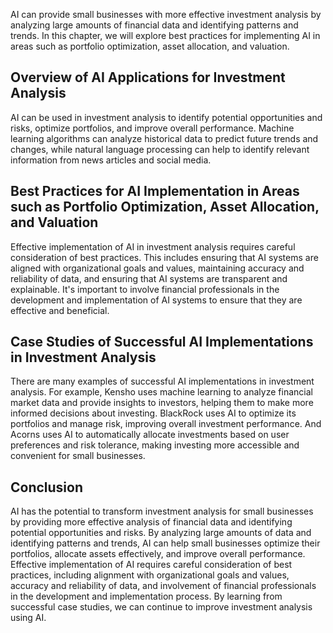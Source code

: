 
AI can provide small businesses with more effective investment analysis by analyzing large amounts of financial data and identifying patterns and trends. In this chapter, we will explore best practices for implementing AI in areas such as portfolio optimization, asset allocation, and valuation.

Overview of AI Applications for Investment Analysis
---------------------------------------------------

AI can be used in investment analysis to identify potential opportunities and risks, optimize portfolios, and improve overall performance. Machine learning algorithms can analyze historical data to predict future trends and changes, while natural language processing can help to identify relevant information from news articles and social media.

Best Practices for AI Implementation in Areas such as Portfolio Optimization, Asset Allocation, and Valuation
-------------------------------------------------------------------------------------------------------------

Effective implementation of AI in investment analysis requires careful consideration of best practices. This includes ensuring that AI systems are aligned with organizational goals and values, maintaining accuracy and reliability of data, and ensuring that AI systems are transparent and explainable. It's important to involve financial professionals in the development and implementation of AI systems to ensure that they are effective and beneficial.

Case Studies of Successful AI Implementations in Investment Analysis
--------------------------------------------------------------------

There are many examples of successful AI implementations in investment analysis. For example, Kensho uses machine learning to analyze financial market data and provide insights to investors, helping them to make more informed decisions about investing. BlackRock uses AI to optimize its portfolios and manage risk, improving overall investment performance. And Acorns uses AI to automatically allocate investments based on user preferences and risk tolerance, making investing more accessible and convenient for small businesses.

Conclusion
----------

AI has the potential to transform investment analysis for small businesses by providing more effective analysis of financial data and identifying potential opportunities and risks. By analyzing large amounts of data and identifying patterns and trends, AI can help small businesses optimize their portfolios, allocate assets effectively, and improve overall performance. Effective implementation of AI requires careful consideration of best practices, including alignment with organizational goals and values, accuracy and reliability of data, and involvement of financial professionals in the development and implementation process. By learning from successful case studies, we can continue to improve investment analysis using AI.
